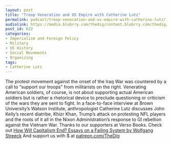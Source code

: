 ```yaml
---
layout: post
title: "Troop Veneration and US Empire with Catherine Lutz"
permalink: podcast/troop-veneration-and-us-empire-with-catherine-lutz/
audiolink: https://media.blubrry.com/thedig/content.blubrry.com/thedig/The_Dig_-_EP_78_-_Lutz.mp3
post_id: 622
categories: 
- Imperialism and Foreign Policy
- Military
- US History
- Social Movements
- Organizing
tags: 
- Catherine Lutz
---
```


The protest movement against the onset of the Iraq War was countered by a call to “support our troops” from militarists on the right. Venerating American soldiers, of course, is not about supporting actual American soldiers but is rather a rhetorical device to preclude questioning or criticism of the wars they are sent to fight. In a face-to-face interview at Brown University’s Watson Institute, anthropologist Catherine Lutz discusses John Kelly’s recent diatribe, Khizr Khan, Trump’s attack on protesting NFL players and the roots of it all in the Nixon Administration’s response to GI rebellion against the Vietnam War. Thanks to our supporters at Verso Books. Check out [How Will Capitalism End? Essays on a Failing System by Wolfgang Streeck](versobooks.com/books/2519-how-will-capitalism-end) And support us with $ at [patreon.com/TheDig](http://www.patreon.com/TheDig) 
